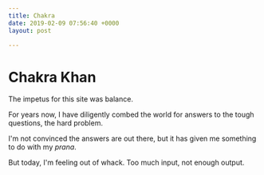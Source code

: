 ```yaml
---
title: Chakra
date: 2019-02-09 07:56:40 +0000
layout: post

---
```

# Chakra Khan

The impetus for this site was balance.

For years now, I have diligently combed the world for answers to the tough questions, the hard problem.

I'm not convinced the answers are out there, but it has given me something to do with my _prana_.

But today, I'm feeling out of whack. Too much input, not enough output.